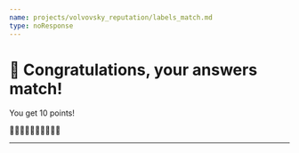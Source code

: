 ```yaml
---
name: projects/volvovsky_reputation/labels_match.md
type: noResponse
---
```


# 🎉 Congratulations, your answers match!

You get 10 points!

🌟🌟🌟🌟🌟🌟🌟🌟🌟🌟

---
